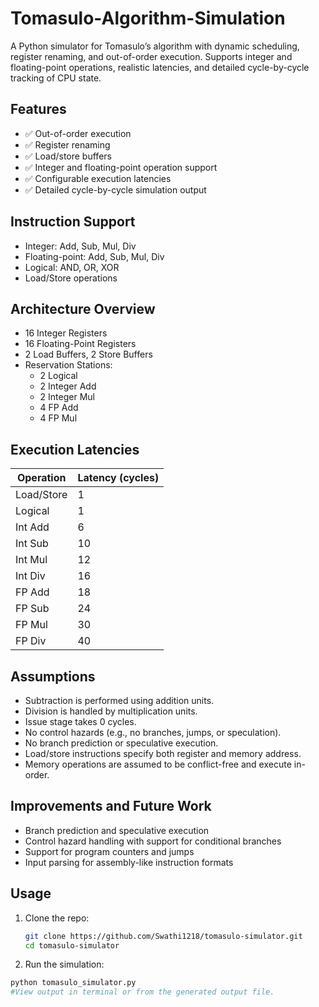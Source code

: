 # Tomasulo-Algorithm-Simulation
A Python simulator for Tomasulo’s algorithm with dynamic scheduling, register renaming, and out-of-order execution. Supports integer and floating-point operations, realistic latencies, and detailed cycle-by-cycle tracking of CPU state.

## Features

- ✅ Out-of-order execution
- ✅ Register renaming
- ✅ Load/store buffers
- ✅ Integer and floating-point operation support
- ✅ Configurable execution latencies
- ✅ Detailed cycle-by-cycle simulation output

## Instruction Support

- Integer: Add, Sub, Mul, Div
- Floating-point: Add, Sub, Mul, Div
- Logical: AND, OR, XOR
- Load/Store operations

## Architecture Overview

- 16 Integer Registers
- 16 Floating-Point Registers
- 2 Load Buffers, 2 Store Buffers
- Reservation Stations:
  - 2 Logical
  - 2 Integer Add
  - 2 Integer Mul
  - 4 FP Add
  - 4 FP Mul

## Execution Latencies

| Operation       | Latency (cycles) |
|----------------|------------------|
| Load/Store     | 1                |
| Logical        | 1                |
| Int Add        | 6                |
| Int Sub        | 10               |
| Int Mul        | 12               |
| Int Div        | 16               |
| FP Add         | 18               |
| FP Sub         | 24               |
| FP Mul         | 30               |
| FP Div         | 40               |

## Assumptions

- Subtraction is performed using addition units.
- Division is handled by multiplication units.
- Issue stage takes 0 cycles.
- No control hazards (e.g., no branches, jumps, or speculation).
- No branch prediction or speculative execution.
- Load/store instructions specify both register and memory address.
- Memory operations are assumed to be conflict-free and execute in-order.

## Improvements and Future Work

- Branch prediction and speculative execution
- Control hazard handling with support for conditional branches
- Support for program counters and jumps
- Input parsing for assembly-like instruction formats

## Usage

1. Clone the repo:
   ```bash
   git clone https://github.com/Swathi1218/tomasulo-simulator.git
   cd tomasulo-simulator
2. Run the simulation:
  ```bash
  python tomasulo_simulator.py
#View output in terminal or from the generated output file.
